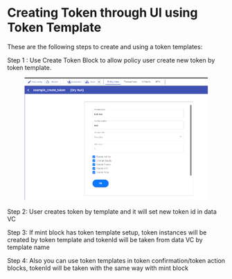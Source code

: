 # Creating Token through UI using Token Template

These are the following steps to create and using a token templates:

Step 1 : Use Create Token Block to allow policy user create new token by token template.

<figure><img src="../../../.gitbook/assets/image (2).png" alt=""><figcaption></figcaption></figure>

Step 2: User creates token by template and it will set new token id in data VC

Step 3: If mint block has token template setup, token instances will be created by token template and tokenId will be taken from data VC by template name

Step 4: Also you can use token templates in token confirmation/token action blocks, tokenId will be taken with the same way with mint block

